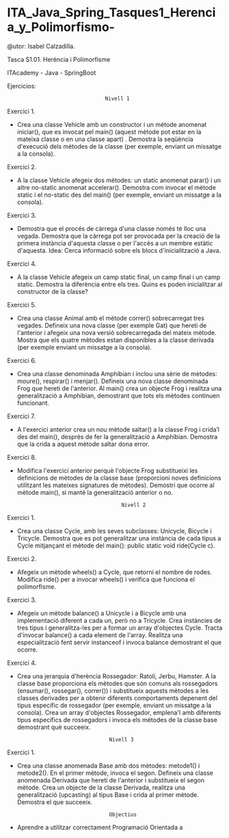 # ITA_Java_Spring_Tasques1_Herencia_y_Polimorfismo-

@utor: Isabel Calzadilla.

Tasca S1.01. Herència i Polimorfisme

ITAcademy - Java - SpringBoot


Ejercicios:

                                    Nivell 1


Exercici 1. 

- Crea una classe Vehicle amb un constructor i un mètode anomenat iniciar(), que es invocat pel main() (aquest mètode pot estar en la mateixa classe o en una classe apart) . Demostra la seqüència d'execució dels mètodes de la classe (per exemple, enviant un missatge a la consola).

Exercici 2. 

- A la classe Vehicle afegeix dos mètodes: un static anomenat parar() i un altre no-static anomenat accelerar(). Demostra com invocar el mètode static i el no-static des del main() (per exemple, enviant un missatge a la consola).

Exercici 3. 

- Demostra que el procés de càrrega d'una classe només té lloc una vegada. Demostra que la càrrega pot ser provocada per la creació de la primera instància d'aquesta classe o per l'accés a un membre estàtic d'aquesta. Idea: Cerca informació sobre els blocs d'inicialització a Java.

Exercici 4. 

- A la classe Vehicle afegeix un camp static final, un camp final i un camp static. Demostra la diferència entre els tres. Quins es poden inicialitzar al constructor de la classe?

Exercici 5. 

- Crea una classe Animal amb el mètode correr() sobrecarregat tres vegades. Defineix una nova classe (per exemple Gat) que hereti de l'anterior i afegeix una nova versió sobrecarregada del mateix mètode. Mostra que els quatre mètodes estan disponibles a la classe derivada (per exemple enviant un missatge a la consola).


Exercici 6. 

- Crea una classe denominada Amphibian i inclou una sèrie de mètodes: moure(), respirar() i menjar(). Defineix una nova classe denominada Frog que hereti de l'anterior. Al main() crea un objecte Frog i realitza una generalització a Amphibian, demostrant que tots els mètodes continuen funcionant.


Exercici 7. 

- A l'exercici anterior crea un nou mètode saltar() a la classe Frog i crida’l des del main(), desprès de fer la generalització a Amphibian. Demostra que la crida a aquest mètode saltar dona error.


Exercici 8. 

- Modifica l'exercici anterior perquè l'objecte Frog substitueixi les definicions de mètodes de la classe base (proporcioni noves definicions utilitzant les mateixes signatures de mètodes). Demostri que ocorre al mètode main(), si manté la generalització anterior o no.



                                        Nivell 2




Exercici 1. 


- Crea una classe Cycle, amb les seves subclasses: Unicycle, Bicycle i Tricycle. Demostra que es pot generalitzar una instància de cada tipus a Cycle mitjançant el mètode del main(): public static void ride(Cycle c).


Exercici 2. 

- Afegeix un mètode wheels() a Cycle, que retorni el nombre de rodes. Modifica ride() per a invocar wheels() i verifica que funciona el polimorfisme.


Exercici 3. 

- Afegeix un mètode balance() a Unicycle i a Bicycle amb una implementació diferent a cada un, però no a Tricycle. Crea instàncies de tres tipus i generalitza-les per a formar un array d'objectes Cycle. Tracta d'invocar balance() a cada element de l'array. Realitza una especialització fent servir instanceof i invoca balance demostrant el que ocorre.


Exercici 4. 

- Crea una jerarquia d'herència Rossegador: Ratolí, Jerbu, Hamster. A la classe base proporciona els mètodes que són comuns als rossegadors (ensumar(), rossegar(), correr()) i substitueix aquests mètodes a les classes derivades per a obtenir diferents comportaments depenent del tipus específic de rossegador (per exemple, enviant un missatge a la consola). Crea un array d'objectes Rossegador, emplena'l amb diferents tipus específics de rossegadors i invoca els mètodes de la classe base demostrant què succeeix.


                                    Nivell 3


Exercici 1. 

- Crea una classe anomenada Base amb dos mètodes: metode1() i metode2(). En el primer mètode, invoca el segon. Defineix una classe anomenada Derivada que hereti de l'anterior i substitueix el segon mètode. Crea un objecte de la classe Derivada, realitza una generalització (upcasting) al tipus Base i crida al primer mètode. Demostra el que succeeix.



                                    Objectius


- Aprendre a utilitzar correctament Programació Orientada a 